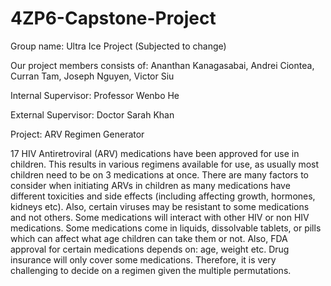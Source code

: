 # 4ZP6-Capstone-Project

Group name: Ultra Ice Project (Subjected to change)

Our project members consists of: Ananthan Kanagasabai, Andrei Ciontea, Curran Tam, Joseph Nguyen, Victor Siu

Internal Supervisor: Professor Wenbo He

External Supervisor: Doctor Sarah Khan

Project: ARV Regimen Generator

17 HIV Antiretroviral (ARV) medications have been approved for use in children. This results in various regimens available for use, as usually most children need to be on 3 medications at once. There are many factors to consider when initiating ARVs in children as many medications have different toxicities and side effects (including affecting growth, hormones, kidneys etc). Also, certain viruses may be resistant to some medications and not others. Some medications will interact with other HIV or non HIV medications. Some medications come in liquids, dissolvable tablets, or pills which can affect what age children can take them or not. Also, FDA approval for certain medications depends on: age, weight etc. Drug insurance will only cover some medications. Therefore, it is very challenging to decide on a regimen given the multiple permutations.


